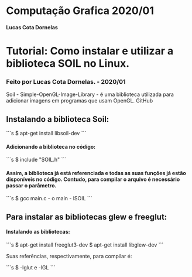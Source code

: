 # Computação Grafica 2020/01
<h4> Lucas Cota Dornelas </h4>

<h1>Tutorial: Como instalar e utilizar a biblioteca SOIL no Linux.</h1>
    <h3>Feito por Lucas Cota Dornelas. - 2020/01</h3>

<p>Soil - Simple-OpenGL-Image-Library - é uma biblioteca utilizada para adicionar imagens em programas que usam OpenGL. GitHub</p>

<h2>Instalando a biblioteca Soil:</h2>
```s
    $ apt-get install libsoil-dev
```
<h4>Adicionando a biblioteca no código:</h4>
```s
    $ include "SOIL.h"
```

<h4>Assim, a biblioteca já está referenciada e todas as suas funções já estão disponíveis no código. Contudo, para compilar o arquivo é necessário passar o parâmetro.</h4> 
```s
    $ gcc main.c - o main - lSOIL
```
<h2>Para instalar as bibliotecas glew e  freeglut:</h2>
<h4>Instalando as bibliotecas:</h4>
```s
    $ apt-get install freeglut3-dev
    $ apt-get install libglew-dev
```
<p>Suas referências, respectivamente, para compilar é:</p> 
```s    
   $ -lglut e  -lGL   
```


